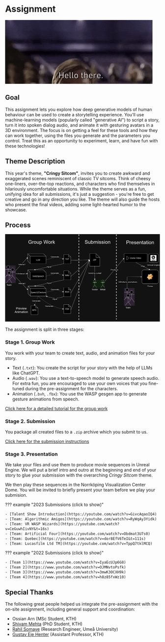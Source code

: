 # Assignment

![](./assets/gifs/hello-there.gif)

## Goal

This assignment lets you explore how deep generative models of human behaviour can be used to create a storytelling experience. You'll use machine-learning models (popularly called "generative AI") to script a story, turn it into spoken dialog audio, and animate it with gesturing avatars in a 3D environment. The focus is on getting a feel for these tools and how they can work together, using the files you generate and the parameters you control. Treat this as an opportunity to experiment, learn, and have fun with these technologies!

## Theme Description

This year's theme, **"Cringy Sitcom"**, invites you to create awkward and exaggerated scenes reminiscent of classic TV sitcoms. Think of cheesy one-liners, over-the-top reactions, and characters who find themselves in hilariously uncomfortable situations. While the theme serves as a fun, unifying idea for all submissions, it's just a suggestion - you're free to get creative and go in any direction you like. The theme will also guide the hosts who present the final videos, adding some light-hearted humor to the showcase.

## Process

![](./assets/images/procedure_diagram.png)

The assignment is split in three stages:

### Stage 1. Group Work

You work with your team to create text, audio, and animation files for your story.

- Text (`.txt`): You create the script for your story with the help of LLMs like ChatGPT.
- Audio (`.wav`): You use a text-to-speech model to generate speech audio. For extra fun, you are encouraged to use your own voices that you fine-tuned during the pre-assignment for the characters.
- Animation (`.bvh`, `.fbx`): You use the WASP gesgen app to generate gesture animations from speech.

[Click here for a detailed tutorial for the group work](./tutorial.md)

### Stage 2. Submission

You package all created files to a `.zip` archive which you submit to us.

[Click here for the submission instructions](./submission.md)

### Stage 3. Presentation

We take your files and use them to produce movie sequences in Unreal Engine. We will put a brief intro and outro at the beginning and end of your story to glue your submission with the overarching *Cringy Sitcom* theme.

We then play these sequences in the Norrköping Visualization Center Dome. You will be invited to briefly present your team before we play your submision.

??? example "2023 Submissions (click to show)"
    
    - [Talent Show Introduction](https://youtube.com/watch?v=GivcAqaoIQ4)
    - [Team: Algorithmic Amigos](https://youtube.com/watch?v=RyWqAy3Yidk)
    - [Team: VR WASP Wizards](https://youtube.com/watch?v=CeGuwhIivNY&t=16s)
    - [Team: Artificial Four](https://youtube.com/watch?v=Obdmat3U7s0)
    - [Team: Quebec](https://youtube.com/watch?v=dor8EfV6TeI&t=111s)
    - [Team: Lucasfilm Ltd TM](https://youtube.com/watch?v=TppQ7tklMCQ)

??? example "2022 Submissions (click to show)"
    
    - [Team 1](https://www.youtube.com/watch?v=IyaEcUJp6G8)
    - [Team 2](https://www.youtube.com/watch?v=OJMNvtoPsfk)
    - [Team 3](https://www.youtube.com/watch?v=3mwK3OCXH9k)
    - [Team 4](https://www.youtube.com/watch?v=h8z85fxWz10)

## Special Thanks

The following great people helped us integrate the pre-assignment with the on-site assignment, including general support and coordination:

- Ossian Arn (MSc Student, KTH)
- [Shivam Mehta](https://www.kth.se/profile/smehta) (PhD Student, KTH)
- [Rahil Somaye](https://www.umu.se/en/staff/somayeh-jafari/) (Research Engineer, Umeå University)
- [Gustav Eje Henter](https://www.kth.se/profile/ghe) (Assistant Professor, KTH)

